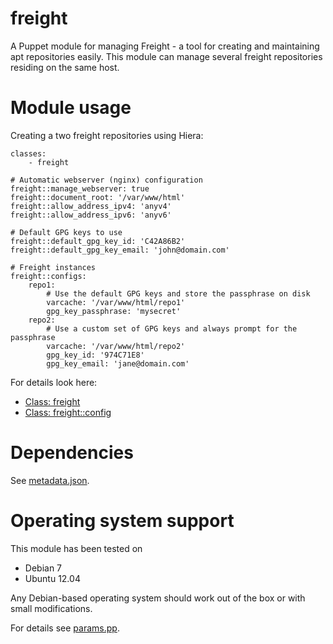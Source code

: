 # freight

A Puppet module for managing Freight - a tool for creating and maintaining apt 
repositories easily. This module can manage several freight repositories 
residing on the same host.

# Module usage

Creating a two freight repositories using Hiera:

    classes:
        - freight
    
    # Automatic webserver (nginx) configuration
    freight::manage_webserver: true
    freight::document_root: '/var/www/html'
    freight::allow_address_ipv4: 'anyv4'
    freight::allow_address_ipv6: 'anyv6'
    
    # Default GPG keys to use
    freight::default_gpg_key_id: 'C42A86B2'
    freight::default_gpg_key_email: 'john@domain.com'
    
    # Freight instances
    freight::configs:
        repo1:
            # Use the default GPG keys and store the passphrase on disk 
            varcache: '/var/www/html/repo1'
            gpg_key_passphrase: 'mysecret'
        repo2:
            # Use a custom set of GPG keys and always prompt for the passphrase
            varcache: '/var/www/html/repo2'
            gpg_key_id: '974C71E8'
            gpg_key_email: 'jane@domain.com'

For details look here:

* [Class: freight](manifests/init.pp)
* [Class: freight::config](manifests/config.pp)

# Dependencies

See [metadata.json](metadata.json).

# Operating system support

This module has been tested on

* Debian 7
* Ubuntu 12.04

Any Debian-based operating system should work out of the box or with small 
modifications.

For details see [params.pp](manifests/params.pp).
